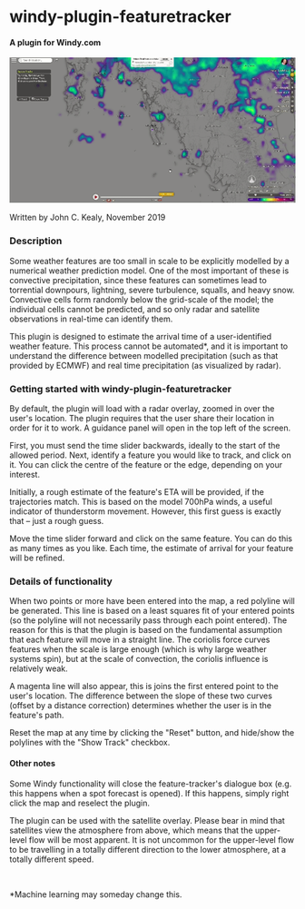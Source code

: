 
# windy-plugin-featuretracker
#### A plugin for Windy.com


<p align="center"><img src="featuretracker.gif"></p>

Written by John C. Kealy, November 2019

### Description
Some weather features are too small in scale to be explicitly modelled by a numerical weather prediction model. One of the most important of these is convective precipitation, since these features can sometimes lead to torrential downpours, lightning, severe turbulence, squalls, and heavy snow. Convective cells form randomly below the grid-scale of the model; the individual cells cannot be predicted, and so only radar and satellite observations in real-time can identify them.

This plugin is designed to estimate the arrival time of a user-identified weather feature. This process cannot be automated*, and it is important to understand the difference between modelled precipitation (such as that provided by ECMWF) and real time precipitation (as visualized by radar).   


### Getting started with windy-plugin-featuretracker

By default, the plugin will load with a radar overlay, zoomed in over the user's location. The plugin requires that the user share their location in order for it to work. A guidance panel will open in the top left of the screen.

First, you must send the time slider backwards, ideally to the start of the allowed period. Next, identify a feature you would like to track, and click on it. You can click the centre of the feature or the edge, depending on your interest.

Initially, a rough estimate of the feature's ETA will be provided, if the trajectories match. This is based on the model 700hPa winds, a useful indicator of thunderstorm movement. However, this first guess is exactly that – just a rough guess.

Move the time slider forward and click on the same feature. You can do this as many times as you like. Each time, the estimate of arrival for your feature will be refined.


### Details of functionality

When two points or more have been entered into the map, a red polyline will be generated. This line is based on a least squares fit of your entered points (so the polyline will not necessarily pass through each point entered). The reason for this is that the plugin is based on the fundamental assumption that each feature will move in a straight line. The coriolis force curves features when the scale is large enough (which is why large weather systems spin), but at the scale of convection, the coriolis influence is relatively weak.

A magenta line will also appear, this is joins the first entered point to the user's location. The difference between the slope of these two curves (offset by a distance correction) determines whether the user is in the feature's path.

Reset the map at any time by clicking the "Reset" button, and hide/show the polylines with the "Show Track" checkbox.


#### Other notes

Some Windy functionality will close the feature-tracker's dialogue box (e.g. this happens when a spot forecast is opened). If this happens, simply right click the map and reselect the plugin.  

The plugin can be used with the satellite overlay. Please bear in mind that satellites view the atmosphere from above, which means that the upper-level flow will be most apparent. It is not uncommon for the upper-level flow to be travelling in a totally different direction to the lower atmosphere, at a totally different speed.


<br>

*Machine learning may someday change this.
